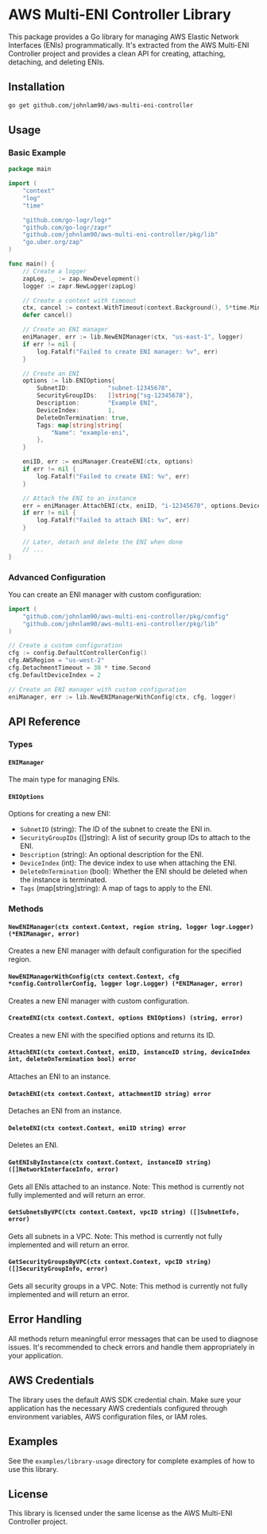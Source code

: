 # AWS Multi-ENI Controller Library

This package provides a Go library for managing AWS Elastic Network Interfaces (ENIs) programmatically. It's extracted from the AWS Multi-ENI Controller project and provides a clean API for creating, attaching, detaching, and deleting ENIs.

## Installation

```bash
go get github.com/johnlam90/aws-multi-eni-controller
```

## Usage

### Basic Example

```go
package main

import (
    "context"
    "log"
    "time"

    "github.com/go-logr/logr"
    "github.com/go-logr/zapr"
    "github.com/johnlam90/aws-multi-eni-controller/pkg/lib"
    "go.uber.org/zap"
)

func main() {
    // Create a logger
    zapLog, _ := zap.NewDevelopment()
    logger := zapr.NewLogger(zapLog)

    // Create a context with timeout
    ctx, cancel := context.WithTimeout(context.Background(), 5*time.Minute)
    defer cancel()

    // Create an ENI manager
    eniManager, err := lib.NewENIManager(ctx, "us-east-1", logger)
    if err != nil {
        log.Fatalf("Failed to create ENI manager: %v", err)
    }

    // Create an ENI
    options := lib.ENIOptions{
        SubnetID:           "subnet-12345678",
        SecurityGroupIDs:   []string{"sg-12345678"},
        Description:        "Example ENI",
        DeviceIndex:        1,
        DeleteOnTermination: true,
        Tags: map[string]string{
            "Name": "example-eni",
        },
    }

    eniID, err := eniManager.CreateENI(ctx, options)
    if err != nil {
        log.Fatalf("Failed to create ENI: %v", err)
    }

    // Attach the ENI to an instance
    err = eniManager.AttachENI(ctx, eniID, "i-12345678", options.DeviceIndex, options.DeleteOnTermination)
    if err != nil {
        log.Fatalf("Failed to attach ENI: %v", err)
    }

    // Later, detach and delete the ENI when done
    // ...
}
```

### Advanced Configuration

You can create an ENI manager with custom configuration:

```go
import (
    "github.com/johnlam90/aws-multi-eni-controller/pkg/config"
    "github.com/johnlam90/aws-multi-eni-controller/pkg/lib"
)

// Create a custom configuration
cfg := config.DefaultControllerConfig()
cfg.AWSRegion = "us-west-2"
cfg.DetachmentTimeout = 30 * time.Second
cfg.DefaultDeviceIndex = 2

// Create an ENI manager with custom configuration
eniManager, err := lib.NewENIManagerWithConfig(ctx, cfg, logger)
```

## API Reference

### Types

#### `ENIManager`

The main type for managing ENIs.

#### `ENIOptions`

Options for creating a new ENI:

- `SubnetID` (string): The ID of the subnet to create the ENI in.
- `SecurityGroupIDs` ([]string): A list of security group IDs to attach to the ENI.
- `Description` (string): An optional description for the ENI.
- `DeviceIndex` (int): The device index to use when attaching the ENI.
- `DeleteOnTermination` (bool): Whether the ENI should be deleted when the instance is terminated.
- `Tags` (map[string]string): A map of tags to apply to the ENI.

### Methods

#### `NewENIManager(ctx context.Context, region string, logger logr.Logger) (*ENIManager, error)`

Creates a new ENI manager with default configuration for the specified region.

#### `NewENIManagerWithConfig(ctx context.Context, cfg *config.ControllerConfig, logger logr.Logger) (*ENIManager, error)`

Creates a new ENI manager with custom configuration.

#### `CreateENI(ctx context.Context, options ENIOptions) (string, error)`

Creates a new ENI with the specified options and returns its ID.

#### `AttachENI(ctx context.Context, eniID, instanceID string, deviceIndex int, deleteOnTermination bool) error`

Attaches an ENI to an instance.

#### `DetachENI(ctx context.Context, attachmentID string) error`

Detaches an ENI from an instance.

#### `DeleteENI(ctx context.Context, eniID string) error`

Deletes an ENI.

#### `GetENIsByInstance(ctx context.Context, instanceID string) ([]NetworkInterfaceInfo, error)`

Gets all ENIs attached to an instance. Note: This method is currently not fully implemented and will return an error.

#### `GetSubnetsByVPC(ctx context.Context, vpcID string) ([]SubnetInfo, error)`

Gets all subnets in a VPC. Note: This method is currently not fully implemented and will return an error.

#### `GetSecurityGroupsByVPC(ctx context.Context, vpcID string) ([]SecurityGroupInfo, error)`

Gets all security groups in a VPC. Note: This method is currently not fully implemented and will return an error.

## Error Handling

All methods return meaningful error messages that can be used to diagnose issues. It's recommended to check errors and handle them appropriately in your application.

## AWS Credentials

The library uses the default AWS SDK credential chain. Make sure your application has the necessary AWS credentials configured through environment variables, AWS configuration files, or IAM roles.

## Examples

See the `examples/library-usage` directory for complete examples of how to use this library.

## License

This library is licensed under the same license as the AWS Multi-ENI Controller project.

